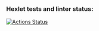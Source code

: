 ### Hexlet tests and linter status:
[![Actions Status](https://github.com/aphmelev/python-project-49/actions/workflows/hexlet-check.yml/badge.svg)](https://github.com/aphmelev/python-project-49/actions)